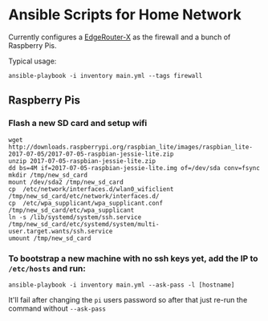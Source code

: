 # Ansible Scripts for Home Network

Currently configures a [EdgeRouter-X](https://www.ubnt.com/edgemax/edgerouter-x/) as the firewall and a bunch of Raspberry Pis.

Typical usage:

```
ansible-playbook -i inventory main.yml --tags firewall
```

## Raspberry Pis

### Flash a new SD card and setup wifi 

    wget http://downloads.raspberrypi.org/raspbian_lite/images/raspbian_lite-2017-07-05/2017-07-05-raspbian-jessie-lite.zip
    unzip 2017-07-05-raspbian-jessie-lite.zip
    dd bs=4M if=2017-07-05-raspbian-jessie-lite.img of=/dev/sda conv=fsync
    mkdir /tmp/new_sd_card 
    mount /dev/sda2 /tmp/new_sd_card
    cp  /etc/network/interfaces.d/wlan0_wificlient /tmp/new_sd_card/etc/network/interfaces.d/
    cp  /etc/wpa_supplicant/wpa_supplicant.conf  /tmp/new_sd_card/etc/wpa_supplicant
    ln -s /lib/systemd/system/ssh.service /tmp/new_sd_card/etc/systemd/system/multi-user.target.wants/ssh.service 
    umount /tmp/new_sd_card
    
### To bootstrap a new machine with no ssh keys yet, add the IP to `/etc/hosts` and run:

    ansible-playbook -i inventory main.yml --ask-pass -l [hostname]
    
It'll fail after changing the `pi` users password so after that just re-run the command without `--ask-pass`

 